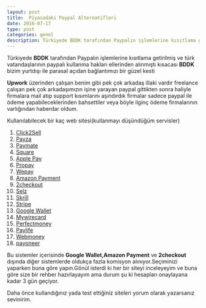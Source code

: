 ```yaml
---
layout: post
title:  Piyasadaki Paypal Alternatifleri
date: 2016-07-17
type: post
categories: genel
description: Türkiyede BDDK tarafından Paypalın işlemlerine kısıtlama getirilmiş ve türk vatandaşlarının paypalı kullanma hakları
---
```


Türkiyede **BDDK** tarafından Paypalın işlemlerine kısıtlama getirilmiş ve türk vatandaşlarının paypalı kullanma hakları ellerinden alınmıştı kısacası **BDDK** bizim yurtdışı ile parasal açıdan bağlantımızı bir güzel kesti

**Upwork** üzerinden çalışan benim gibi pek çok arkadaş illaki vardır freelance çalışan pek çok arkadaşımızın işine yarayan paypal gittikten sonra haliyle firmalara mail atıp support kısımlarını aşındırdık firmalar sadece paypal ile ödeme yapabileceklerinden bahsettiler veya böyle ilginç ödeme firmalarının varlığından haberdar oldum.

Kullanılabilecek bir kaç web sitesi(kullanmayı düşündüğüm servisler)

1.  [Click2Sell](http://www.click2sell.eu/)
2.  [Payza](https://www.payza.com/)
3.  [Paymate](https://www.paymate.com/)
4.  [Square](https://squareup.com/global/en/pos)
5.  [Apple Pay](https://www.apple.com/apple-pay/)
6.  [Propay](http://www.propay.com/)
7.  [Wepay](https://go.wepay.com/)
8. [Amazon Payment](https://payments.amazon.com/)
9. [2checkout](https://www.2checkout.com/)
10. [Selz](https://selz.com/)
11. [Skrill](https://www.skrill.com/en/)
12. [Stripe](https://stripe.com/)
13. [Google Wallet](https://www.google.com/wallet/)
14. [Mywirecard](http://mywirecard.com/)
15. [Perfectmoney](https://perfectmoney.is/)
16. [Paylife](https://www.paylife.at/)
17. [Webmoney](https://www.webmoney.ru/)
18. [payoneer](https://www.payoneer.com/)

Bu sistemler içerisinde **Google Wallet,Amazon Payment** ve **2checkout** dışında diğer sistemlerde oldukça fazla komisyon alınıyor.Seçiminizi yaparken buna göre yapın.Gönül isterdi ki her bir siteyi inceleyeyim ve buna göre size bir rehber hazırlayayım ama durum şu ki hesapları onaylayana kadar 3 gün geçiyor.

Daha önce kullandığınız yada test ettiğiniz siteleri yorum olarak yazarsanız sevinirim.
